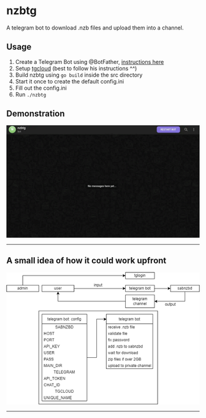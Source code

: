 # nzbtg
A telegram bot to download .nzb files and upload them into a channel.

## Usage
1. Create a Telegram Bot using @BotFather, [instructions here](https://gist.github.com/slowptr/50d88d919085e81dada576b3c954a463)
2. Setup [tgcloud](https://github.com/iw4p/telegram-cloud) (best to follow his instructions ^^)
3. Build nzbtg using ```go build``` inside the src directory
4. Start it once to create the default config.ini
5. Fill out the config.ini
6. Run ```./nzbtg```

## Demonstration
![](res/0.gif)

---

## A small idea of how it could work upfront

![](res/1.png)

---
